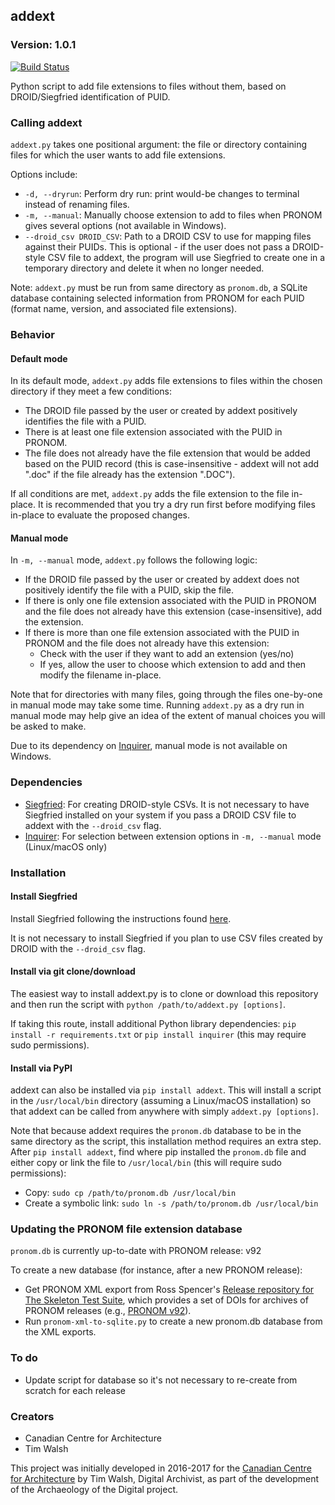 ## addext

### Version: 1.0.1

[![Build Status](https://travis-ci.org/timothyryanwalsh/addext.svg?branch=master)](https://travis-ci.org/timothyryanwalsh/addext)

Python script to add file extensions to files without them, based on DROID/Siegfried identification of PUID.

### Calling addext

`addext.py` takes one positional argument: the file or directory containing files for which the user wants to add file extensions.

Options include:  
* `-d, --dryrun`: Perform dry run: print would-be changes to terminal instead of renaming files.
* `-m, --manual`: Manually choose extension to add to files when PRONOM gives several options (not available in Windows).  
* `--droid_csv DROID_CSV`: Path to a DROID CSV to use for mapping files against their PUIDs. This is optional - if the user does not pass a DROID-style CSV file to addext, the program will use Siegfried to create one in a temporary directory and delete it when no longer needed.

Note: `addext.py` must be run from same directory as `pronom.db`, a SQLite database containing selected information from PRONOM for each PUID (format name, version, and associated file extensions).

### Behavior

#### Default mode

In its default mode, `addext.py` adds file extensions to files within the chosen directory if they meet a few conditions:  
* The DROID file passed by the user or created by addext positively identifies the file with a PUID.  
* There is at least one file extension associated with the PUID in PRONOM.
* The file does not already have the file extension that would be added based on the PUID record (this is case-insensitive - addext will not add ".doc" if the file already has the extension ".DOC").  

If all conditions are met, `addext.py` adds the file extension to the file in-place. It is recommended that you try a dry run first before modifying files in-place to evaluate the proposed changes.

#### Manual mode

In `-m, --manual` mode, `addext.py` follows the following logic:
* If the DROID file passed by the user or created by addext does not positively identify the file with a PUID, skip the file.  
* If there is only one file extension associated with the PUID in PRONOM and the file does not already have this extension (case-insensitive), add the extension.  
* If there is more than one file extension associated with the PUID in PRONOM and the file does not already have this extension:  
	* Check with the user if they want to add an extension (yes/no)  
	* If yes, allow the user to choose which extension to add and then modify the filename in-place.  

Note that for directories with many files, going through the files one-by-one in manual mode may take some time. Running `addext.py` as a dry run in manual mode may help give an idea of the extent of manual choices you will be asked to make.

Due to its dependency on [Inquirer](https://github.com/magmax/python-inquirer), manual mode is not available on Windows.

### Dependencies  

* [Siegfried](https://github.com/richardlehane/siegfried): For creating DROID-style CSVs. It is not necessary to have Siegfried installed on your system if you pass a DROID CSV file to addext with the `--droid_csv` flag.
* [Inquirer](https://github.com/magmax/python-inquirer): For selection between extension options in `-m, --manual` mode (Linux/macOS only)

### Installation

#### Install Siegfried

Install Siegfried following the instructions found [here](https://github.com/richardlehane/siegfried). 

It is not necessary to install Siegfried if you plan to use CSV files created by DROID with the `--droid_csv` flag.

#### Install via git clone/download

The easiest way to install addext.py is to clone or download this repository and then run the script with `python /path/to/addext.py [options]`.

If taking this route, install additional Python library dependencies: `pip install -r requirements.txt` or `pip install inquirer` (this may require sudo permissions).

#### Install via PyPI

addext can also be installed via `pip install addext`. This will install a script in the `/usr/local/bin` directory (assuming a Linux/macOS installation) so that addext can be called from anywhere with simply `addext.py [options]`.

Note that because addext requires the `pronom.db` database to be in the same directory as the script, this installation method requires an extra step. After `pip install addext`, find where pip installed the `pronom.db` file and either copy or link the file to `/usr/local/bin` (this will require sudo permissions):

* Copy: `sudo cp /path/to/pronom.db /usr/local/bin`  
* Create a symbolic link: `sudo ln -s /path/to/pronom.db /usr/local/bin`  

### Updating the PRONOM file extension database

`pronom.db` is currently up-to-date with PRONOM release: v92

To create a new database (for instance, after a new PRONOM release):  
* Get PRONOM XML export from Ross Spencer's [Release repository for The Skeleton Test Suite](https://github.com/exponential-decay/pronom-archive-and-skeleton-test-suite), which provides a set of DOIs for archives of PRONOM releases (e.g., [PRONOM v92](https://zenodo.org/record/1004423#.WgoFZ2GWa00)).
* Run `pronom-xml-to-sqlite.py` to create a new pronom.db database from the XML exports.

### To do  
* Update script for database so it's not necessary to re-create from scratch for each release  

### Creators

* Canadian Centre for Architecture
* Tim Walsh

This project was initially developed in 2016-2017 for the [Canadian Centre for Architecture](https://cca.qc.ca) by Tim Walsh, Digital Archivist, as part of the development of the Archaeology of the Digital project.
